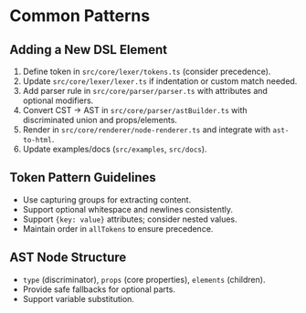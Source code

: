 # Common Patterns

## Adding a New DSL Element
1. Define token in `src/core/lexer/tokens.ts` (consider precedence).
2. Update `src/core/lexer/lexer.ts` if indentation or custom match needed.
3. Add parser rule in `src/core/parser/parser.ts` with attributes and optional modifiers.
4. Convert CST → AST in `src/core/parser/astBuilder.ts` with discriminated union and props/elements.
5. Render in `src/core/renderer/node-renderer.ts` and integrate with `ast-to-html`.
6. Update examples/docs (`src/examples`, `src/docs`).

## Token Pattern Guidelines
- Use capturing groups for extracting content.
- Support optional whitespace and newlines consistently.
- Support `{key: value}` attributes; consider nested values.
- Maintain order in `allTokens` to ensure precedence.

## AST Node Structure
- `type` (discriminator), `props` (core properties), `elements` (children).
- Provide safe fallbacks for optional parts.
- Support variable substitution.
